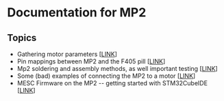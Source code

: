 # Documentation for MP2

## Topics
* Gathering motor parameters [[LINK](MOTOR_PARAM.md)]
* Pin mappings between MP2 and the F405 pill [[LINK](MP2_F405PILL_PINOUTS.md)]
* Mp2 soldering and assembly methods, as well important testing [[LINK](PCB_SOLDERING_TESTING.md)]
* Some (bad) examples of connecting the MP2 to a motor [[LINK](QS165_MP2_WIRING.md)]
* MESC Firmware on the MP2 -- getting started with STM32CubeIDE [[LINK](GETTING_STARTED.md)]
